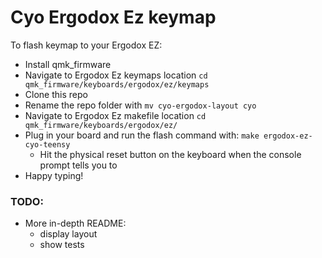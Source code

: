 # Cyo Ergodox Ez keymap

To flash keymap to your Ergodox EZ:

  * Install qmk_firmware
  * Navigate to Ergodox Ez keymaps location `cd qmk_firmware/keyboards/ergodox/ez/keymaps`
  * Clone this repo
  * Rename the repo folder with `mv cyo-ergodox-layout cyo`
  * Navigate to Ergodox Ez makefile location `cd qmk_firmware/keyboards/ergodox/ez/`
  * Plug in your board and run the flash command with: `make ergodox-ez-cyo-teensy`
    * Hit the physical reset button on the keyboard when the console prompt tells you to
  * Happy typing!

### TODO:

  * More in-depth README:
    * display layout
    * show tests
